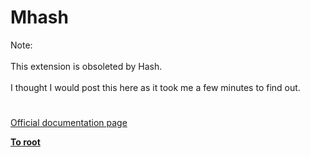 # Mhash



Note:<br><br>This extension is obsoleted by Hash.<br><br>I thought I would post this here as it took me a few minutes to find out.  

#

[Official documentation page](https://www.php.net/manual/en/book.mhash.php)

**[To root](/README.md)**